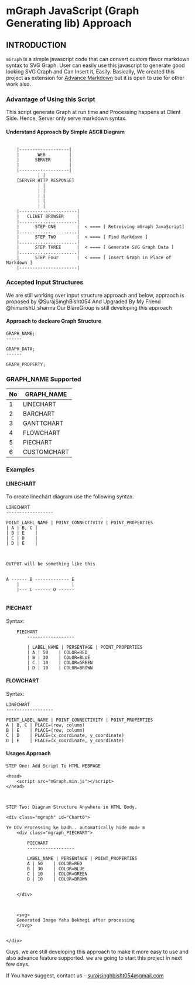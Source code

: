 # mGraph JavaScript (Graph Generating lib) Approach

## INTRODUCTION


`mGraph` is a simple javascript code that can convert custom flavor markdown syntax 
to SVG Graph. User can easily use this javascript to generate good looking SVG Graph and Can 
Insert it, Easily. Basically, We created this project as extension for [Advance Markdown](https://github.com/surajsinghbisht054/advance-markdown) but it is open to use for other work also.


### Advantage of Using this Script
This script generate Graph at run time and Processing happens at Client Side. Hence, Server only serve markdown syntax.

#### Understand Approach By Simple ASCII Diagram
```

    |-------------------|
    |       WEB         |
    |      SERVER       |
    |                   |
    |-------------------|
            | |
    [SERVER HTTP RESPONSE]
            | |
            | |
            | |
            | |
            | |
    |----------------------|
    |   CLINET BROWSER     |
    |......................|
    |      STEP ONE        |  < ==== [ Retreiving mGraph JavaScript]      
    |......................|
    |      STEP TWO        |  < ==== [ Find Markdown ]
    |......................|
    |      STEP THREE      |  < ==== [ Generate SVG Graph Data ]
    |......................|
    |      STEP Four       |  < ==== [ Insert Graph in Place of Markdown ]
    |----------------------|

```


### Accepted Input Structures
We are still working over input structure approach and below, appraoch is proposed by @SurajSinghBisht054 And Upgraded By My Friend @himanshU_sharma
Our BlareGroup is still developing this approach

#### Approach to decleare Graph Structure 

```
GRAPH_NAME;
------

GRAPH_DATA;
------

GRAPH_PROPERTY;
```


### GRAPH_NAME Supported
| No | GRAPH_NAME  |
|---|---|
| 1  | LINECHART   |
| 2  | BARCHART    |
| 3  | GANTTCHART  |
| 4  | FLOWCHART   |
| 5  | PIECHART    |
| 6  | CUSTOMCHART |


### Examples 

#### LINECHART
To create linechart diagram use the following syntax.

```
LINECHART
------------------

POINT_LABEL_NAME | POINT_CONNECTIVITY | POINT_PROPERTIES
| A | B, C |
| B | E    | 
| C | D    | 
| D | E    | 



OUTPUT will be something like this


A ------ B ------------- E
    |                    |
    |--- C ------ D ------


```
#### PIECHART
Syntax:
```
    PIECHART
        ------------------

        | LABEL_NAME | PERSENTAGE | POINT_PROPERTIES
        | A | 50    | COLOR=RED
        | B | 30    | COLOR=BLUE
        | C | 10    | COLOR=GREEN
        | D | 10    | COLOR=BROWN

```
#### FLOWCHART
Syntax:
```
LINECHART
------------------

POINT_LABEL_NAME | POINT_CONNECTIVITY | POINT_PROPERTIES
A | B, C | PLACE=(row, column)
B | E    | PLACE=(row, column)
C | D    | PLACE=(x_coordinate, y_coordinate)
D | E    | PLACE=(x_coordinate, y_coordinate)

```

#### Usages Approach
```
STEP One: Add Script To HTML WEBPAGE

<head>
    <script src="mGraph.min.js"></script>
</head>



STEP Two: Diagram Structure Anywhere in HTML Body.

<div class="mgraph" id="Chart0">

Ye Div Processing ke badh.. automatically hide mode m
    <div class="mgraph_PIECHART">

        PIECHART
        ------------------

        LABEL_NAME | PERSENTAGE | POINT_PROPERTIES
        A | 50    | COLOR=RED
        B | 30    | COLOR=BLUE
        C | 10    | COLOR=GREEN
        D | 10    | COLOR=BROWN


    </div>



    <svg>
    Generated Image Yaha Dekhegi after processing
    </svg>


</div>
```


Guys, we are still developing this approach to make it more easy to use and also advance feature supported.
we are going to start this project in next few days.

If You have suggest, contact us
    - surajsinghbisht054@gmail.com 